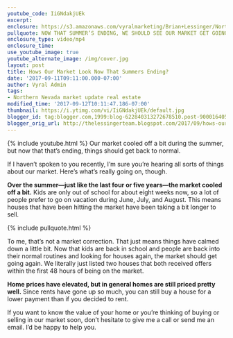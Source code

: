 ```yaml
---
youtube_code: IiGNdakjUEk
excerpt:
enclosure: https://s3.amazonaws.com/vyralmarketing/Brian+Lessinger/Northern+Nevada+Real+Estate-+Hows+Our+Market+Look+Now+That+Summers+Ending%253F.mp4
pullquote: NOW THAT SUMMER’S ENDING, WE SHOULD SEE OUR MARKET GET GOING AGAIN.
enclosure_type: video/mp4
enclosure_time:
use_youtube_image: true
youtube_alternate_image: /img/cover.jpg
layout: post
title: Hows Our Market Look Now That Summers Ending?
date: '2017-09-11T09:11:00.000-07:00'
author: Vyral Admin
tags:
- Northern Nevada market update real estate
modified_time: '2017-09-12T10:11:47.186-07:00'
thumbnail: https://i.ytimg.com/vi/IiGNdakjUEk/default.jpg
blogger_id: tag:blogger.com,1999:blog-622840313272678510.post-9000164056107902403
blogger_orig_url: http://thelessingerteam.blogspot.com/2017/09/hows-our-market-look-now-that-summers.html
---
```

{% include youtube.html %}
Our market cooled off a bit during the summer, but now that that’s ending, things should get back to normal.

If I haven’t spoken to you recently, I’m sure you’re hearing all sorts of things about our market. Here’s what’s really going on, though.

**Over the summer—just like the last four or five years—the market cooled off a bit.** Kids are only out of school for about eight weeks now, so a lot of people prefer to go on vacation during June, July, and August. This means houses that have been hitting the market have been taking a bit longer to sell.

{% include pullquote.html %}

To me, that’s not a market correction. That just means things have calmed down a little bit. Now that kids are back in school and people are back into their normal routines and looking for houses again, the market should get going again. We literally just listed two houses that both received offers within the first 48 hours of being on the market.

**Home prices have elevated, but in general homes are still priced pretty well.** Since rents have gone up so much, you can still buy a house for a lower payment than if you decided to rent.

If you want to know the value of your home or you’re thinking of buying or selling in our market soon, don’t hesitate to give me a call or send me an email. I’d be happy to help you.
